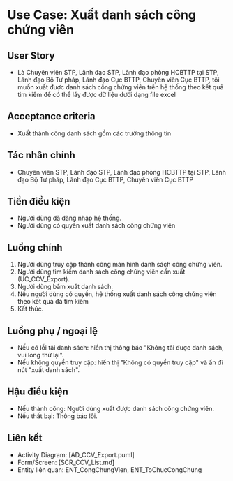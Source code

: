 # Use Case: Xuất danh sách công chứng viên

## User Story
- Là Chuyên viên STP, Lãnh đạo STP, Lãnh đạo phòng HCBTTP tại STP, Lãnh đạo Bộ Tư pháp, Lãnh đạo Cục BTTP, Chuyên viên Cục BTTP, tôi muốn xuất được danh sách công chứng viên trên hệ thống theo kết quả tìm kiếm để có thể lấy được dữ liệu dưới dạng file excel

## Acceptance criteria
- Xuất thành công danh sách gồm các trường thông tin

## Tác nhân chính
- Chuyên viên STP, Lãnh đạo STP, Lãnh đạo phòng HCBTTP tại STP, Lãnh đạo Bộ Tư pháp, Lãnh đạo Cục BTTP, Chuyên viên Cục BTTP

## Tiền điều kiện
- Người dùng đã đăng nhập hệ thống.
- Người dùng có quyền xuất danh sách công chứng viên

## Luồng chính
1. Người dùng truy cập thành công màn hình danh sách công chứng viên.
2. Người dùng tìm kiếm danh sách công chứng viên cần xuất (UC_CCV_Export).
3. Người dùng bấm xuất danh sách.
4. Nếu người dùng có quyền, hệ thống xuất danh sách công chứng viên theo kết quả đã tìm kiếm
5. Kết thúc.

## Luồng phụ / ngoại lệ
- Nếu có lỗi tải danh sách: hiển thị thông báo "Không tải được danh sách, vui lòng thử lại".
- Nếu không quyền truy cập: hiển thị "Không có quyền truy cập" và ẩn đi nút "xuất danh sách".

## Hậu điều kiện
- Nếu thành công: Người dùng xuất được danh sách công chứng viên.
- Nếu thất bại: Thông báo lỗi.

## Liên kết
- Activity Diagram: [AD_CCV_Export.puml]
- Form/Screen: [SCR_CCV_List.md]
- Entity liên quan: ENT_CongChungVien, ENT_ToChucCongChung

